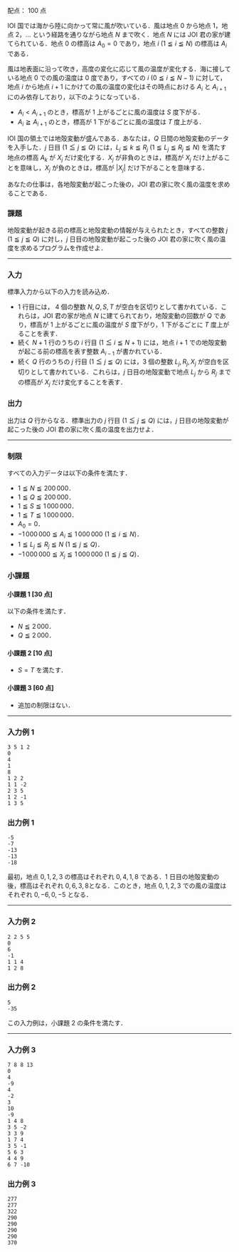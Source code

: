 配点： $100$ 点

IOI 国では海から陸に向かって常に風が吹いている．風は地点 $0$ から地点 $1$，地点 $2$，$\ldots$ という経路を通りながら地点 $N$ まで吹く．地点 $N$ には JOI 君の家が建てられている．地点 $0$ の標高は $A_0 = 0$ であり，地点 $i$ ($1 \leqq i \leqq N$) の標高は $A_i$ である．

風は地表面に沿って吹き，高度の変化に応じて風の温度が変化する．海に接している地点 $0$ での風の温度は $0$ 度であり，すべての $i$ ($0 \leqq i \leqq N - 1$) に対して，地点 $i$ から地点 $i + 1$ にかけての風の温度の変化はその時点における $A_i$ と $A_{i + 1}$ にのみ依存しており，以下のようになっている．

- $A_i < A_{i + 1}$ のとき，標高が $1$ 上がるごとに風の温度は $S$ 度下がる．
- $A_i \geqq A_{i + 1}$ のとき，標高が $1$ 下がるごとに風の温度は $T$ 度上がる．

IOI 国の領土では地殻変動が盛んである．あなたは，$Q$ 日間の地殻変動のデータを入手した．$j$ 日目 ($1 \leqq j \leqq Q$) には，$L_j \leqq k \leqq R_j$ ($1 \leqq L_j \leqq R_j \leqq N$) を満たす地点の標高 $A_k$ が $X_j$ だけ変化する．$X_j$ が非負のときは，標高が $X_j$ だけ上がることを意味し，$X_j$ が負のときは，標高が $|X_j|$ だけ下がることを意味する．

あなたの仕事は，各地殻変動が起こった後の，JOI 君の家に吹く風の温度を求めることである．

### 課題

地殻変動が起きる前の標高と地殻変動の情報が与えられたとき，すべての整数 $j$ ($1 \leqq j \leqq Q$) に対し，$j$ 日目の地殻変動が起こった後の JOI 君の家に吹く風の温度を求めるプログラムを作成せよ．

---

### 入力

標準入力から以下の入力を読み込め．

- $1$ 行目には， $4$ 個の整数 $N, Q, S, T$ が空白を区切りとして書かれている．これらは，JOI 君の家が地点 $N$ に建てられており，地殻変動の回数が $Q$ であり，標高が $1$ 上がるごとに風の温度が $S$ 度下がり，$1$ 下がるごとに $T$ 度上がることを表す．
- 続く $N + 1$ 行のうちの $i$ 行目 ($1 \leqq i \leqq N + 1$) には，地点 $i + 1$ での地殻変動が起こる前の標高を表す整数 $A_{i - 1}$ が書かれている．
- 続く $Q$ 行のうちの $j$ 行目 ($1 \leqq j \leqq Q$) には，$3$ 個の整数 $L_j, R_j, X_j$ が空白を区切りとして書かれている．これらは，$j$ 日目の地殻変動で地点 $L_j$ から $R_j$ までの標高が $X_j$ だけ変化することを表す．

### 出力

出力は $Q$ 行からなる．標準出力の $j$ 行目 ($1 \leqq j \leqq Q$) には，$j$ 日目の地殻変動が起こった後の JOI 君の家に吹く風の温度を出力せよ．

---

### 制限

すべての入力データは以下の条件を満たす．

- $1 \leqq N \leqq 200\,000$．
- $1 \leqq Q \leqq 200\,000$．
- $1 \leqq S \leqq 1\,000\,000$．
- $1 \leqq T \leqq 1\,000\,000$．
- $A_0 = 0$．
- $-1\,000\,000 \leqq A_i \leqq 1\,000\,000$ ($1 \leqq i \leqq N$)．
- $1 \leqq L_j \leqq R_j \leqq N$ ($1 \leqq j \leqq Q$)．
- $-1\,000\,000 \leqq X_j \leqq 1\,000\,000$ ($1 \leqq j \leqq Q$)．

### 小課題

#### 小課題 1 [30 点]
以下の条件を満たす．

- $N \leqq 2\,000$．
- $Q \leqq 2\,000$．

#### 小課題 2 [10 点]
- $S = T$ を満たす．

#### 小課題 3 [60 点]
- 追加の制限はない．

---

### 入力例 1

```
3 5 1 2
0
4
1
8
1 2 2
1 1 -2
2 3 5
1 2 -1
1 3 5
```

### 出力例 1

```
-5
-7
-13
-13
-18
```

最初，地点 $0, 1, 2, 3$ の標高はそれぞれ $0, 4, 1, 8$ である．$1$ 日目の地殻変動の後，標高はそれぞれ $0, 6, 3, 8$となる．このとき，地点 $0, 1, 2, 3$ での風の温度はそれぞれ $0, -6, 0, -5$ となる．

---

### 入力例 2

```
2 2 5 5
0
6
-1
1 1 4
1 2 8
```

### 出力例 2

```
5
-35
```

この入力例は，小課題 $2$ の条件を満たす．

---

### 入力例 3

```
7 8 8 13
0
4
-9
4
-2
3
10
-9
1 4 8
3 5 -2
3 3 9
1 7 4
3 5 -1
5 6 3
4 4 9
6 7 -10
```

### 出力例 3

```
277
277
322
290
290
290
290
370
```
